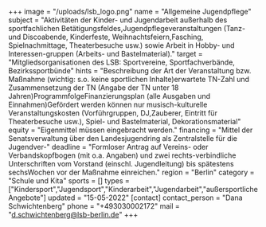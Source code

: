 +++
image = "/uploads/lsb_logo.png"
name = "Allgemeine Jugendpflege"
subject = "Aktivitäten der Kinder- und Jugendarbeit außerhalb des sportfachlichen Betätigungsfeldes,Jugendpflegeveranstaltungen (Tanz- und Discoabende, Kinderfeste, Weihnachtsfeiern,Fasching, Spielnachmittage, Theaterbesuche usw.) sowie Arbeit in Hobby- und Interessen-gruppen (Arbeits- und Bastelmaterial)."
target = "Mitgliedsorganisationen des LSB: Sportvereine, Sportfachverbände, Bezirkssportbünde"
hints = "Beschreibung der Art der Veranstaltung bzw. Maßnahme (wichtig: s.o. keine sportlichen Inhalte)erwartete TN-Zahl und Zusammensetzung der TN (Angabe der TN unter 18 Jahren)ProgrammfolgeFinanzierungsplan (alle Ausgaben und Einnahmen)Gefördert werden können nur musisch-kulturelle Veranstaltungskosten (Vorführgruppen, DJ,Zauberer, Eintritt für Theaterbesuche usw.), Spiel- und Bastelmaterial, Dekorationsmaterial"
equity = "Eigenmittel müssen eingebracht werden."
financing = "Mittel der Senatsverwaltung über den Landesjugendring als Zentralstelle für die Jugendver-"
deadline = "Formloser Antrag auf Vereins- oder Verbandskopfbogen (mit o.a. Angaben) und zwei rechts-verbindliche Unterschriften vom Vorstand (einschl. Jugendleitung) bis spätestens sechsWochen vor der Maßnahme einreichen."
region = "Berlin"
category = "Schule und Kita"
sports = []
types = ["Kindersport","Jugendsport","Kinderarbeit","Jugendarbeit","außersportliche Angebote"]
updated = "15-05-2022"
[contact]
contact_person = "Dana Schwichtenberg"
phone = "+493030002172"
mail = "d.schwichtenberg@lsb-berlin.de"
+++